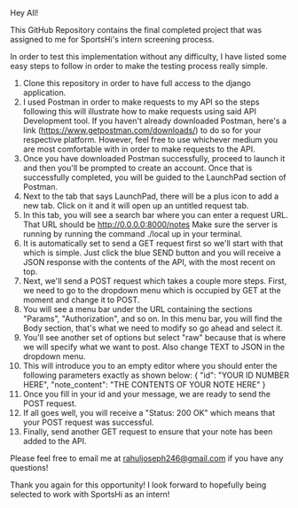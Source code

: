 Hey All!

This GitHub Repository contains the final completed project that was assigned to me for SportsHi's intern screening process.

In order to test this implementation without any difficulty, I have listed some easy steps to follow in order to make the testing process really simple.

1) Clone this repository in order to have full access to the django application.
2) I used Postman in order to make requests to my API so the steps following this will illustrate how to make requests                        using said API Development tool. If you haven't already downloaded Postman, here's a link (https://www.getpostman.com/downloads/) to do so for your respective platform. However, feel free to use whichever medium you are most      comfortable with in order to make requests to the API.
3) Once you have downloaded Postman successfully, proceed to launch it and then you'll be prompted to create an account. Once that is successfully completed, you will be guided to the LaunchPad section of Postman. 
4) Next to the tab that says LaunchPad, there will be a plus icon to add a new tab. Click on it and it will open up an untitled request tab.
5) In this tab, you will see a search bar where you can enter a request URL. That URL should be http://0.0.0.0:8000/notes 
Make sure the server is running by running the command ./local up in your terminal.
6) It is automatically set to send a GET request first so we'll start with that which is simple. Just click the blue SEND button and you will receive a JSON response with the contents of the API, with the most recent on top.
7) Next, we'll send a POST request which takes a couple more steps. First, we need to go to the dropdown menu which is occupied by GET at the moment and change it to POST.
8) You will see a menu bar under the URL containing the sections "Params", "Authorization", and so on. In this menu bar, you will find the Body section, that's what we need to modify so go ahead and select it.
9) You'll see another set of options but select "raw" because that is where we will specify what we want to post. Also change TEXT to JSON in the dropdown menu.
10) This will introduce you to an empty editor where you should enter the following parameters exactly as shown below:
              {
                 "id": "YOUR ID NUMBER HERE",
                 "note_content": "THE CONTENTS OF YOUR NOTE HERE"
              }
11) Once you fill in your id and your message, we are ready to send the POST request.
12) If all goes well, you will receive a "Status: 200 OK" which means that your POST request was successful.
13) Finally, send another GET request to ensure that your note has been added to the API.
          

Please feel free to email me at rahuljoseph246@gmail.com if you have any questions!

Thank you again for this opportunity! I look forward to hopefully being selected to work with SportsHi as an intern!
